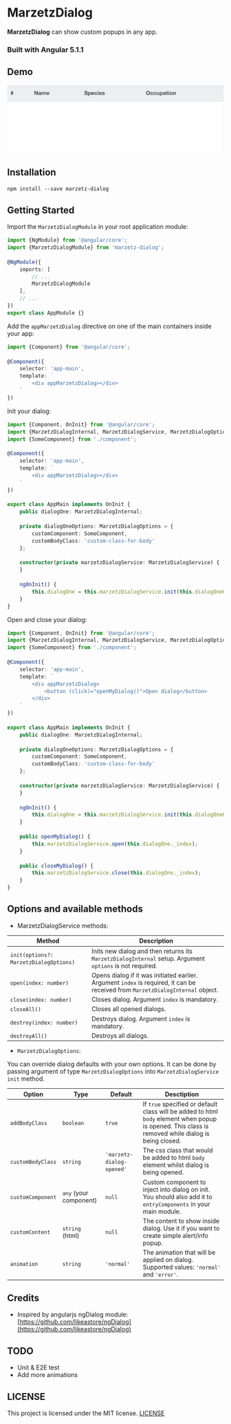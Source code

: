 # MarzetzDialog

**MarzetzDialog** can show custom popups in any app.

### Built with Angular 5.1.1

## Demo

![demo](https://raw.githubusercontent.com/devyumao/devyumao.github.io/master/angular2-busy/img/demo.gif)

## Installation

```shell
npm install --save marzetz-dialog
```

## Getting Started

Import the `MarzetzDialogModule` in your root application module:

```typescript
import {NgModule} from '@angular/core';
import {MarzetzDialogModule} from 'marzetz-dialog';

@NgModule({
	imports: [
    	// ...
        MarzetzDialogModule
    ],
	// ...
})
export class AppModule {}
```


Add the `appMarzetzDialog` directive on one of the main containers inside your app:

```typescript
import {Component} from '@angular/core';

@Component({
    selector: 'app-main',
    template: `
        <div appMarzetzDialog></div>
    `
})
```

Init your dialog:

```typescript
import {Component, OnInit} from '@angular/core';
import {MarzetzDialogInternal, MarzetzDialogService, MarzetzDialogOptions} from 'marzetz-dialog';
import {SomeComponent} from './component';

@Component({
    selector: 'app-main',
    template: `
        <div appMarzetzDialog></div>
    `
})

export class AppMain implements OnInit {
    public dialogOne: MarzetzDialogInternal;
    
    private dialogOneOptions: MarzetzDialogOptions = {
        customComponent: SomeComponent,
        customBodyClass: 'custom-class-for-body'
    };
    
    constructor(private marzetzDialogService: MarzetzDialogService) {
    }
    
    ngOnInit() {
        this.dialogOne = this.marzetzDialogService.init(this.dialogOneOptions)
    }
}
```

Open and close your dialog:

```typescript
import {Component, OnInit} from '@angular/core';
import {MarzetzDialogInternal, MarzetzDialogService, MarzetzDialogOptions} from 'marzetz-dialog';
import {SomeComponent} from './component';

@Component({
    selector: 'app-main',
    template: `
        <div appMarzetzDialog>
            <button (click)="openMyDialog()">Open dialog</button>
        </div>
    `
})

export class AppMain implements OnInit {
    public dialogOne: MarzetzDialogInternal;
    
    private dialogOneOptions: MarzetzDialogOptions = {
        customComponent: SomeComponent,
        customBodyClass: 'custom-class-for-body'
    };
    
    constructor(private marzetzDialogService: MarzetzDialogService) {
    }
    
    ngOnInit() {
        this.dialogOne = this.marzetzDialogService.init(this.dialogOneOptions)
    }
    
    public openMyDialog() {
        this.marzetzDialogService.open(this.dialogOne._index);
    }
    
    public closeMyDialog() {
        this.marzetzDialogService.close(this.dialogOne._index);
    }
}
```

## Options and available methods

* MarzetzDialogService methods:

Method | Description
--- | ---
`init(options?: MarzetzDialogOptions)` | Inits new dialog and then returns its `MarzetzDialogInternal` setup. Argument `options` is not required.
`open(index: number)` | Opens dialog if it was initiated earlier. Argument `index` is required, it can be received from `MarzetzDialogInternal` object.
`close(index: number)` | Closes dialog. Argument `index` is mandatory.
`closeAll()` | Closes all opened dialogs.
`destroy(index: number)` | Destroys dialog. Argument `index` is mandatory.
`destroyAll()` | Destroys all dialogs.

* `MarzetzDialogOptions`:

You can override dialog defaults with your own options. It can be done by passing argument of type `MarzetzDialogOptions` into `MarzetzDialogService` `init` method. 

Option | Type | Default | Desctiption
--- | --- | --- | ---
`addBodyClass` | `boolean` | `true` | If `true` specified or default class will be added to html `body` element when popup is opened. This class is removed while dialog is being closed.
`customBodyClass` | `string` | `'marzetz-dialog-opened'` | The css class that would be added to html `body` element whilst dialog is being opened.
`customComponent` | `any` (your component) | `null` | Custom component to inject into dialog on init. You should also add it to `entryComponents` in your main module.
`customContent` | `string` (html) | `null` | The content to show inside dialog. Use it if you want to create simple alert/info popup.
`animation` | `string` | `'normal'` | The animation that will be applied on dialog. Supported values: `'normal'` and `'error'`.

## Credits

- Inspired by angularjs ngDialog module: [https://github.com/likeastore/ngDialog](https://github.com/likeastore/ngDialog)


## TODO

- Unit & E2E test
- Add more animations

## LICENSE

This project is licensed under the MIT license. [LICENSE](https://github.com/marzetz/marzetz-dialog/blob/master/LICENSE)